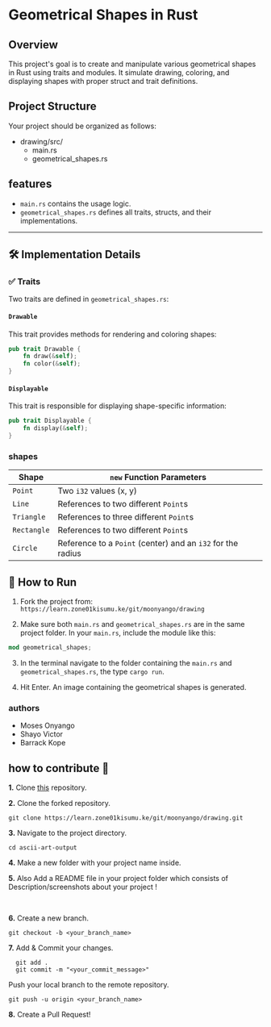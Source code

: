 # Geometrical Shapes in Rust

## Overview

This project's goal is to create and manipulate various geometrical shapes in Rust using traits and modules. It simulate drawing, coloring, and displaying shapes with proper struct and trait definitions.

## Project Structure

Your project should be organized as follows:

- drawing/src/
    - main.rs 
    - geometrical_shapes.rs


## features

- `main.rs` contains the usage logic.
- `geometrical_shapes.rs` defines all traits, structs, and their implementations.

---

## 🛠 Implementation Details

### ✅ Traits

Two traits are defined in `geometrical_shapes.rs`:

#### `Drawable`

This trait provides methods for rendering and coloring shapes:

```rust
pub trait Drawable {
    fn draw(&self);
    fn color(&self);
}
```

#### `Displayable`

This trait is responsible for displaying shape-specific information:

```rust
pub trait Displayable {
    fn display(&self);
}
```

###  **shapes** 

| Shape      | `new` Function Parameters                                     |
|------------|---------------------------------------------------------------|
| `Point`    | Two `i32` values (x, y)                                       |
| `Line`     | References to two different `Point`s                          |
| `Triangle` | References to three different `Point`s                        |
| `Rectangle`| References to two different `Point`s                          |
| `Circle`   | Reference to a `Point` (center) and an `i32` for the radius   |





## 🚀 How to Run

1. Fork the project from: `https://learn.zone01kisumu.ke/git/moonyango/drawing`

2. Make sure both `main.rs` and `geometrical_shapes.rs` are in the same project folder. In your `main.rs`, include the module like this:

```rust
mod geometrical_shapes;
```
3. In the terminal navigate to the folder containing the `main.rs` and `geometrical_shapes.rs`, the type `cargo run`.

4. Hit Enter. An image containing the geometrical shapes is generated.


### authors

- Moses Onyango
- Shayo Victor
- Barrack Kope


## how to contribute 👷 

**1.** Clone [this](https://learn.zone01kisumu.ke/git//moonyango/drawing.git) repository.

**2.** Clone the forked repository.

```terminal
git clone https://learn.zone01kisumu.ke/git/moonyango/drawing.git
```

**3.** Navigate to the project directory.

```terminal
cd ascii-art-output
```

**4.**  Make a new folder with your project name inside.
<br>

**5.**  Also Add a README file in your project folder which consists of Description/screenshots about your project !          
 
<br>

**6.** Create a new branch.

```terminal
git checkout -b <your_branch_name>
```

**7.** Add & Commit your changes.

```terminal
  git add .
  git commit -m "<your_commit_message>"
```

  Push your local branch to the remote repository.

```terminal
git push -u origin <your_branch_name>
```

**8.** Create a Pull Request!
